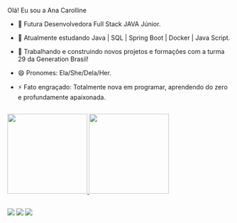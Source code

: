 Olá! Eu sou a Ana Carolline
- 💬 Futura Desenvolvedora Full Stack JAVA Júnior.
- 🌱 Atualmente estudando Java | SQL | Spring Boot | Docker | Java Script.
- 👯 Trabalhando e construindo novos projetos e formações com a turma 29 da Generation Brasil!
- 😄 Pronomes: Ela/She/Dela/Her.
- ⚡ Fato engraçado: Totalmente nova em programar, aprendendo do zero e profundamente apaixonada.

  ##

 <div>
  <a href="https://github.com/Ana-Carolline">
  <img height="180em" src="https://github-readme-stats.vercel.app/api?username=Ana-Carolline&show_icons=false&theme=dracula&include_all_commits=true&count_private=true"/>
  <img height="180em" src="https://github-readme-stats.vercel.app/api/top-langs/?username=Ana-Carolline&layout=compact&langs_count=7&theme=dracula"/>
</div> 
  
   ##
  
<div>
   <a href="https://www.instagram.com/anacarolinelr/" target="_blank"><img src="https://img.shields.io/badge/-Instagram-%23E4405F?style=for-the-badge&logo=instagram&logoColor=white" target="_blank"></a>
  <a href=https://www.linkedin.com/in/ana-carolline-lima-b51701213/ target="_blank"><img src="https://img.shields.io/badge/LinkedIn-0077B5?style=for-the-badge&logo=linkedin&logoColor=white" target="_blank"></a>
 <a href = "mailto:ana.carolinelr123@gmail.com"><img src="https://img.shields.io/badge/-Gmail-%23333?style=for-the-badge&logo=gmail&logoColor=white" target="_blank"></a>
</div>  
  

   
